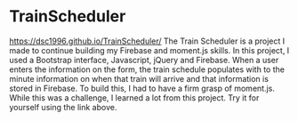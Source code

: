 # TrainScheduler
https://dsc1996.github.io/TrainScheduler/
The Train Scheduler is a project I made to continue building my Firebase and moment.js skills. In this project, I used a Bootstrap interface, Javascript, jQuery and Firebase. 
When a user enters the information on the form, the train schedule populates with to the minute information on when that train will arrive and that information is stored in Firebase. To build this, I had to have a firm grasp of moment.js. While this was a challenge, I learned a lot from this project. 
Try it for yourself using the link above. 
